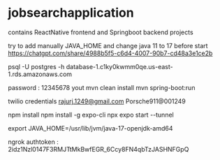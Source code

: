 # jobsearchapplication
contains ReactNative frontend and Springboot backend projects


try to add manually JAVA_HOME and change java 11 to 17 before start
https://chatgpt.com/share/4988b5f5-c6d4-4007-90b7-cd48a3e1ce2b



psql -U postgres -h database-1.c1ky0kwmm0qe.us-east-1.rds.amazonaws.com
                     
password : 12345678
yout
mvn clean install
mvn spring-boot:run


twilio credentials
rajurj.1249@gmail.com
Porsche911@001249


npm install
npm install -g expo-cli
npx expo start --tunnel


export JAVA_HOME=/usr/lib/jvm/java-17-openjdk-amd64


ngrok authtoken : 
2idz1Nzl0147F3RMJTtMkBwfEGR_6Ccy8FN4qbTzJASHNFGpQ
